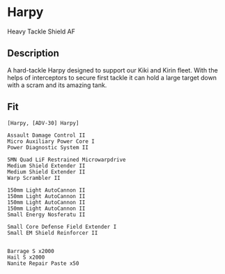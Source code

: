 # Harpy

Heavy Tackle Shield AF

## Description

A hard-tackle Harpy designed to support our Kiki and Kirin fleet. With the helps of interceptors
to secure first tackle it can hold a large target down with a scram and its amazing tank.

## Fit
```
[Harpy, [ADV-30] Harpy]

Assault Damage Control II
Micro Auxiliary Power Core I
Power Diagnostic System II

5MN Quad LiF Restrained Microwarpdrive
Medium Shield Extender II
Medium Shield Extender II
Warp Scrambler II

150mm Light AutoCannon II
150mm Light AutoCannon II
150mm Light AutoCannon II
150mm Light AutoCannon II
Small Energy Nosferatu II

Small Core Defense Field Extender I
Small EM Shield Reinforcer II


Barrage S x2000
Hail S x2000
Nanite Repair Paste x50
```

